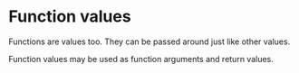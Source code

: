 # Function values

Functions are values too. They can be passed around just like other values.

Function values may be used as function arguments and return values.